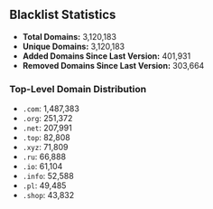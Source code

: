 ## Blacklist Statistics

- **Total Domains:** 3,120,183
- **Unique Domains:** 3,120,183
- **Added Domains Since Last Version:** 401,931
- **Removed Domains Since Last Version:** 303,664

### Top-Level Domain Distribution

-  `.com`: 1,487,383
-  `.org`: 251,372
-  `.net`: 207,991
-  `.top`: 82,808
-  `.xyz`: 71,809
-  `.ru`: 66,888
-  `.io`: 61,104
-  `.info`: 52,588
-  `.pl`: 49,485
-  `.shop`: 43,832
